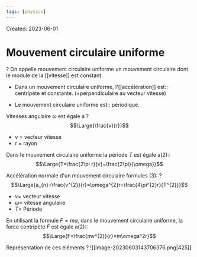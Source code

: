 ```yaml
---
tags: [physics] 
---
```

Created: 2023-06-01

# Mouvement circulaire uniforme
?
On appelle mouvement circulaire uniforme un mouvement circulaire dont le module de la [[vitesse]] est constant.
<!--SR:!2023-11-02,48,150-->

- Dans un mouvement circulaire uniforme, l'[[accélération]] est:: centripète et constante. (+perpendiculaire au vecteur vitesse)
<!--SR:!2023-09-19,69,250-->
- Le mouvement circulaire uniforme est:: périodique.
<!--SR:!2023-09-25,15,150-->

Vitesses angulaire $\omega$ est égale a
?
$$\Large{\frac{v}{r}}$$
- $v$ = vecteur vitesse
- $r$ = rayon
<!--SR:!2023-12-07,116,250-->

Dans le mouvement circulaire uniforme la période $T$ est égale a(2)::$$\Large{T=\frac{2\pi r}{v}=\frac{2\pi}{\omega}}$$
<!--SR:!2023-10-03,34,190-->

Accélération normale d'un mouvement circulaire formules (3):
?
$$\Large{a_{n}=\frac{v^{2}}{r}=\omega^{2}r=\frac{4\pi^{2}r}{T^{2}}}$$
- $v=$ vecteur vitesse
- $\omega=$ vitesse angulaire
- $T=$ Période
<!--SR:!2023-09-26,37,210-->

En utilisant la formule $F=ma$, dans le mouvement circulaire uniforme, la force centripète $F$ est égale a(2)::$$\Large{F=\frac{mv^{2}}{r}=m\omega^2r}$$
<!--SR:!2023-12-24,125,250-->

Représentation de ces éléments
?
![[image-20230603143706376.png|425]]
<!--SR:!2023-10-28,87,244-->

